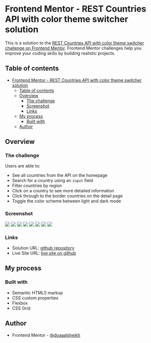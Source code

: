 # Frontend Mentor - REST Countries API with color theme switcher solution

This is a solution to the [REST Countries API with color theme switcher challenge on Frontend Mentor](https://www.frontendmentor.io/challenges/rest-countries-api-with-color-theme-switcher-5cacc469fec04111f7b848ca). Frontend Mentor challenges help you improve your coding skills by building realistic projects. 

## Table of contents

- [Frontend Mentor - REST Countries API with color theme switcher solution](#frontend-mentor---rest-countries-api-with-color-theme-switcher-solution)
  - [Table of contents](#table-of-contents)
  - [Overview](#overview)
    - [The challenge](#the-challenge)
    - [Screenshot](#screenshot)
    - [Links](#links)
  - [My process](#my-process)
    - [Built with](#built-with)
  - [Author](#author)


## Overview

### The challenge

Users are able to:

- See all countries from the API on the homepage
- Search for a country using an `input` field
- Filter countries by region
- Click on a country to see more detailed information
- Click through to the border countries on the detail page
- Toggle the color scheme between light and dark mode

### Screenshot

![](./screenshots/mobile-light-home.png)
![](./screenshots/mobile-dark-home.png)
![](./screenshots/mobile-light-details.png)
![](./screenshots/mobile-dark-details.png)
![](./screenshots/desktop-light-home.png)
![](./screenshots/desktop-dark-home.png)
![](./screenshots/desktop-light-details.png)
![](./screenshots/desktop-dark-details.png)
### Links

- Solution URL: [github repository](https://github.com/doaaalsheikh/rest-countries-api)
- Live Site URL: [live site on github]( https://doaaalsheikh.github.io/rest-countries-api/)

## My process

### Built with

- Semantic HTML5 markup
- CSS custom properties
- Flexbox
- CSS Grid

## Author

- Frontend Mentor - [@doaaalsheikh](https://www.frontendmentor.io/profile/doaaalsheikh)
